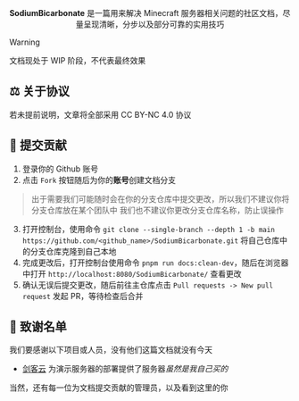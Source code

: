 <div align="center">

**SodiumBicarbonate** 是一篇用来解决 Minecraft 服务器相关问题的社区文档，尽量呈现清晰，分步以及部分可靠的实用技巧

</div>

> [!WARNING]
> 文档现处于 WIP 阶段，不代表最终效果

## ⚖️ 关于协议

若未提前说明，文章将全部采用 CC BY-NC 4.0 协议

## 🔨 提交贡献

1. 登录你的 Github 账号
2. 点击 `Fork` 按钮随后为你的**账号**创建文档分支

> 出于需要我们可能随时会在你的分支仓库中提交更改，所以我们不建议你将分支仓库放在某个团队中
> 我们也不建议你更改分支仓库名称，防止误操作

3. 打开控制台，使用命令 `git clone --single-branch --depth 1 -b main https://github.com/<github_name>/SodiumBicarbonate.git` 将自己仓库中的分支仓库克隆到自己本地
4. 完成更改后，打开控制台使用命令 `pnpm run docs:clean-dev`，随后在浏览器中打开 `http://localhost:8080/SodiumBicarbonate/` 查看更改
5. 确认无误后提交更改，随后前往主仓库点击 `Pull requests -> New pull request` 发起 PR，等待检查后合并

## 📜 致谢名单

我们要感谢以下项目或人员，没有他们这篇文档就没有今天

- [剑客云](https://cloud.swordsman.com.cn/?i0d425e) 为演示服务器的部署提供了服务器*虽然是我自己买的*

当然，还有每一位为文档提交贡献的管理员，以及看到这里的你
